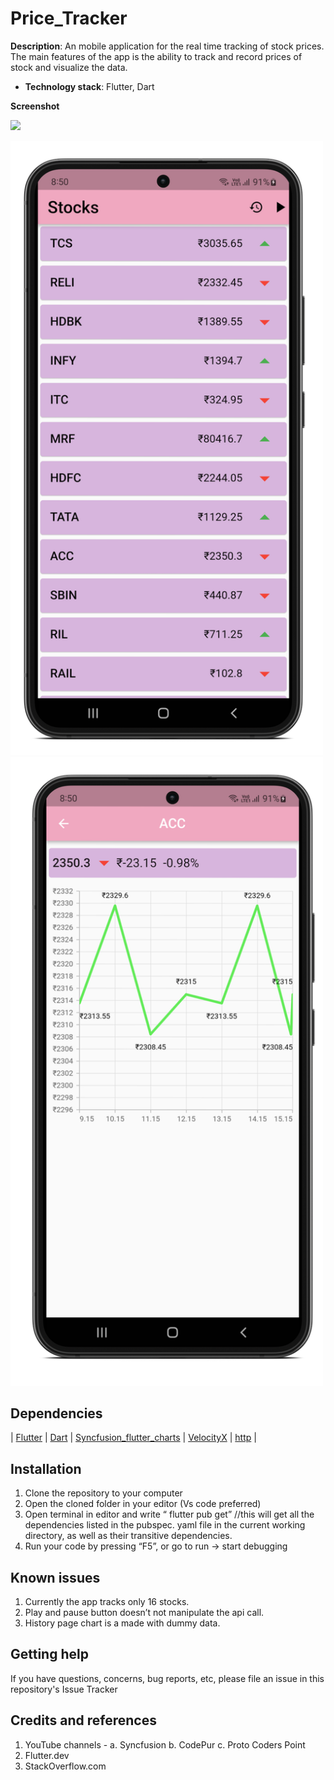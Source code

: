 # Price_Tracker

**Description**: An mobile application for the real time tracking of stock prices. The main features of the app is the ability to track and record prices of stock and visualize the data.

  - **Technology stack**: Flutter, Dart 


**Screenshot**


<p><a> <img src="screenshots/gif.gif" width="150" ><a ></p>
<p>

<a> 
  <img src="screenshots/home.png" width="500"></a> <a><img src="screenshots/history.png" width="500"></a>
  
</p>

## Dependencies

| [Flutter](https://docs.flutter.dev/get-started/install) | [Dart](https://dart.dev/get-dart) | [Syncfusion_flutter_charts](https://pub.dev/packages/syncfusion_flutter_charts) | [VelocityX](https://pub.dev/packages/velocity_x) | [http](https://pub.dev/packages/http) |


## Installation

1.	Clone the repository to your computer
2.	Open the cloned folder in your editor (Vs code preferred) 
3.	Open terminal in editor and write “ flutter pub get” //this will get all the dependencies listed in the pubspec. yaml file in the current working directory, as well as their transitive dependencies.
4.	Run your code by pressing “F5”, or go to run -> start debugging 


## Known issues

1.	Currently the app tracks only 16 stocks.
2.	Play and pause button doesn’t not manipulate the api call.
3.	History page chart is a made with dummy data.


## Getting help

If you have questions, concerns, bug reports, etc, please file an issue in this repository's Issue Tracker


## Credits and references
1.	YouTube channels - 
a.	Syncfusion 
b.	CodePur
c.	Proto Coders Point
2.	Flutter.dev
3.	StackOverflow.com
